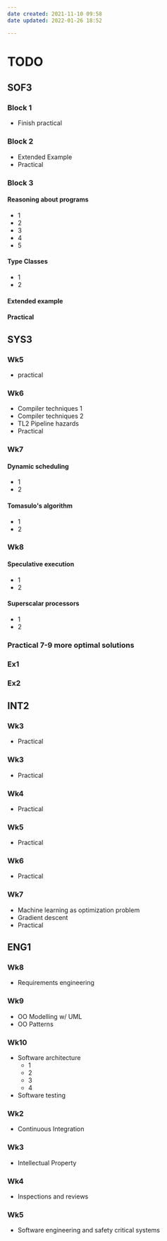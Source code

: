 ```yaml
---
date created: 2021-11-10 09:58
date updated: 2022-01-26 18:52

---
```


# TODO

## SOF3

### Block 1
- Finish practical

### Block 2
- Extended Example
- Practical

### Block 3

#### Reasoning about programs
- 1
- 2
- 3
- 4
- 5

#### Type Classes
- 1
- 2

#### Extended example

#### Practical

## SYS3
### Wk5
- practical

### Wk6
- Compiler techniques 1
- Compiler techniques 2
- TL2 Pipeline hazards
- Practical

### Wk7
#### Dynamic scheduling
- 1
- 2


#### Tomasulo's algorithm
- 1
- 2

### Wk8
#### Speculative execution
- 1
- 2

#### Superscalar processors
- 1
- 2

### Practical 7-9 more optimal solutions

### Ex1

### Ex2

## INT2
### Wk3
- Practical

### Wk3
- Practical

### Wk4
- Practical

### Wk5
- Practical

### Wk6
- Practical

### Wk7
- Machine learning as optimization problem
- Gradient descent
- Practical

## ENG1
### Wk8
- Requirements engineering

### Wk9
- OO Modelling w/ UML
- OO Patterns

### Wk10
- Software architecture
	- 1
	- 2
	- 3
	- 4
- Software testing

### Wk2
- Continuous Integration

### Wk3
- Intellectual Property

### Wk4
- Inspections and reviews

### Wk5
- Software engineering and safety critical systems